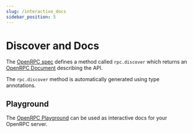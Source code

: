 ```yaml
---
slug: /interactive_docs
sidebar_position: 5
---
```


# Discover and Docs

The [OpenRPC spec](https://spec.open-rpc.org/) defines a method called `rpc.discover`
which returns an [OpenRPC Document](https://spec.open-rpc.org/#openrpc-document)
describing the API.

The `rpc.discover` method is automatically generated using type annotations.

## Playground

The [OpenRPC Playground](https://github.com/open-rpc/playground) can be used as
interactive docs for your OpenRPC server.
